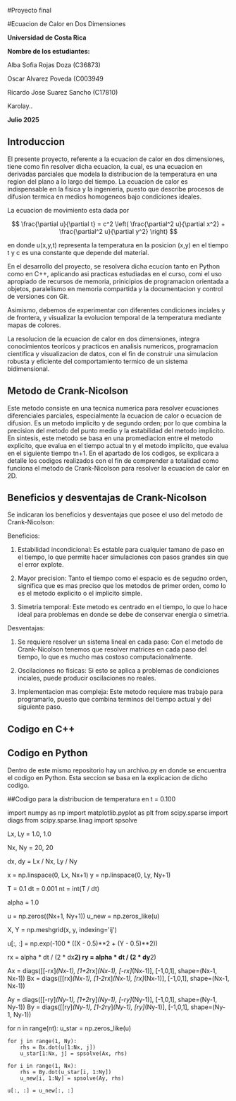 #Proyecto final

#Ecuacion de Calor en Dos Dimensiones

**Universidad de Costa Rica**

**Nombre de los estudiantes:**

Alba Sofia Rojas Doza (C36873)

Oscar Alvarez Poveda (C003949 

Ricardo Jose Suarez Sancho (C17810)

Karolay..


**Julio 2025**


## Introduccion

El presente proyecto, referente a la ecuacion de calor en dos dimensiones, tiene como fin resolver dicha ecuacion, la cual, es una ecuacion en derivadas parciales que modela la distribucion de la temperatura en una region del plano a lo largo del tiempo. La ecuacion de calor es indispensable en la fisica y la ingenieria, puesto que describe procesos de difusion termica en medios homogeneos bajo condiciones ideales. 

La ecuacion de movimiento esta dada por 

$$ 
\frac{\partial u}{\partial t} = c^2 \left( \frac{\partial^2 u}{\partial x^2} + \frac{\partial^2 u}{\partial y^2} \right)
$$

en donde u(x,y,t) representa la temperatura en la posicion (x,y) en el tiempo t y c es una constante que depende del material. 

En el desarrollo del proyecto, se resolvera dicha ecucion tanto en Python como en C++, aplicando asi practicas estudiadas en el curso, comi el uso apropiado de recursos de memoria, prinicipios de programacion orientada a objetos, paralelismo en memoria compartida y la documentacion y control de versiones con Git. 

Asimismo, debemos de experimentar con diferentes condiciones inciales y de frontera, y visualizar la evolucion temporal de la temperatura mediante mapas de colores. 

La resolucion de la ecuacion de calor en dos dimensiones, integra conocimientos teoricos y practicos en analisis numericos, programacion cientifica y visualizacion de datos, con el fin de construir una simulacion robusta y eficiente del comportamiento termico de un sistema bidimensional. 


## Metodo de Crank-Nicolson

Este metodo consiste en una tecnica numerica para resolver ecuaciones diferenciales parciales, especialmente la ecuacion de calor o ecuacion de difusion. Es un metodo implicito y de segundo orden; por lo que combina la precision del metodo del punto medio y la estabilidad del metodo implicito. 
En sintesis, este metodo se basa en una promediacion entre el metodo explicito, que evalua  en el tiempo actual tn y el metodo implicito, que evalua en el siguiente tiempo tn+1. 
En el apartado de los codigos, se explicara a detalle los codigos realizados con el fin de comprender a totalidad como funciona el metodo de Crank-Nicolson para resolver la ecuacion de calor en 2D. 
  
  
## Beneficios y desventajas de Crank-Nicolson 
Se indicaran los beneficios y desventajas que posee el uso del metodo de Crank-Nicolson:

Beneficios:

1) Estabilidad incondicional: Es estable para cualquier tamano de paso en el tiempo, lo que permite hacer simulaciones con pasos grandes sin que el error explote. 

2) Mayor precision: Tanto el tiempo como el espacio es de segudno orden, significa que es mas preciso que los metodos de primer orden, como lo es el metodo explicito o el implicito simple. 

3) Simetria temporal: Este metodo es centrado en el tiempo, lo que lo hace ideal para problemas en donde se debe de conservar energia o simetria. 

Desventajas:

1) Se requiere resolver un sistema lineal en cada paso: Con el metodo de Crank-Nicolson tenemos que resolver matrices en cada paso del tiempo, lo que es mucho mas costoso computacionalmente. 

2) Oscilaciones no fisicas: Si esto se aplica a problemas de condiciones inciales, puede producir oscilaciones no reales.

3) Implementacion mas compleja: Este metodo requiere mas trabajo para programarlo, puesto que combina terminos del tiempo actual y del siguiente paso.
 

## Codigo en C++



## Codigo en Python
Dentro de este mismo repositorio hay un archivo.py en donde se encuentra el codigo en Python. Esta seccion se basa en la explicacion de dicho codigo.

##Codigo para la distribucion de temperatura en t = 0.100

import numpy as np
import matplotlib.pyplot as plt
from scipy.sparse import diags
from scipy.sparse.linag import spsolve
 
Lx, Ly = 1.0, 1.0

Nx, Ny = 20, 20

dx, dy = Lx / Nx, Ly / Ny

x = np.linspace(0, Lx, Nx+1)
y = np.linspace(0, Ly, Ny+1)

T = 0.1
dt = 0.001
nt = int(T / dt)

alpha = 1.0

u = np.zeros((Nx+1, Ny+1))
u_new = np.zeros_like(u)

X, Y = np.meshgrid(x, y, indexing='ij')

u[:, :] = np.exp(-100 * ((X - 0.5)**2 + (Y - 0.5)**2))

rx = alpha * dt / (2 * dx**2)
ry = alpha * dt / (2 * dy**2)

Ax = diags([[-rx]*(Nx-1), [1+2*rx]*(Nx-1), [-rx]*(Nx-1)], [-1,0,1], shape=(Nx-1, Nx-1))
Bx = diags([[rx]*(Nx-1), [1-2*rx]*(Nx-1), [rx]*(Nx-1)], [-1,0,1], shape=(Nx-1, Nx-1))

Ay = diags([[-ry]*(Ny-1), [1+2*ry]*(Ny-1), [-ry]*(Ny-1)], [-1,0,1], shape=(Ny-1, Ny-1))
By = diags([[ry]*(Ny-1), [1-2*ry]*(Ny-1), [ry]*(Ny-1)], [-1,0,1], shape=(Ny-1, Ny-1))

for n in range(nt):
    u_star = np.zeros_like(u)

    for j in range(1, Ny):
        rhs = Bx.dot(u[1:Nx, j])
        u_star[1:Nx, j] = spsolve(Ax, rhs)

    for i in range(1, Nx):
        rhs = By.dot(u_star[i, 1:Ny])
        u_new[i, 1:Ny] = spsolve(Ay, rhs)

    u[:, :] = u_new[:, :]
                          
